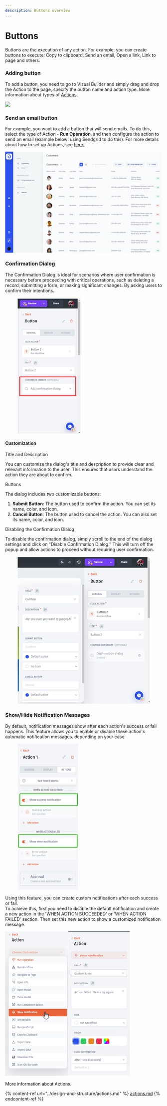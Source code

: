 ```yaml
---
description: Buttons overview
---
```


# Buttons

Buttons are the execution of any action. For example, you can create buttons to execute: Copy to clipboard, Send an email, Open a link, Link to page and others.

### Adding button

To add a button, you need to go to Visual Builder and simply drag and drop the Action to the page, specify the button name and action type. More information about types of [Actions](../design-and-structure/actions.md).

![](<../../.gitbook/assets/GIF (237).gif>)

### Send an email button

For example, you want to add a button that will send emails. To do this, select the type of Action - **Run Operation**, and then configure the action to send an email (example below: using Sendgrid to do this). For more details about how to set up Actions, see [here.](https://docs.jetadmin.io/user-guide/design-and-structure/actions)

![](<../../.gitbook/assets/GIF (236).gif>)

### Confirmation Dialog

The Confirmation Dialog is ideal for scenarios where user confirmation is necessary before proceeding with critical operations, such as deleting a record, submitting a form, or making significant changes. By asking users to confirm their intentions.

<figure><img src="../../.gitbook/assets/Screenshot 2024-06-08 011533.png" alt="" width="201"><figcaption></figcaption></figure>

#### Customization

Title and Description

You can customize the dialog's title and description to provide clear and relevant information to the user. This ensures that users understand the action they are about to confirm.

Buttons

The dialog includes two customizable buttons:

1. **Submit Button**: The button used to confirm the action. You can set its name, color, and icon.
2. **Cancel Button**: The button used to cancel the action. You can also set its name, color, and icon.

Disabling the Confirmation Dialog

To disable the confirmation dialog, simply scroll to the end of the dialog settings and click on "Disable Confirmation Dialog." This will turn off the popup and allow actions to proceed without requiring user confirmation.

<figure><img src="../../.gitbook/assets/image (2) (1) (1) (1) (1) (1) (1).png" alt=""><figcaption></figcaption></figure>

### Show/Hide Notification Messages

By default, notification messages show after each action's success or fail happens. This feature allows you to enable or disable these action's automatic notification messages. depending on your case.

<div align="left">

<figure><img src="../../.gitbook/assets/image (948).png" alt=""><figcaption></figcaption></figure>

</div>

Using this feature, you can create custom notifications after each success or fail. \
To achieve this, first you need to disable the default notification and create a new action in the 'WHEN ACTION SUCCEEDED' or 'WHEN ACTION FAILED' section. Then set this new action to show a customized notification message.

![](<../../.gitbook/assets/image (949).png>)&#x20;



More information about Actions.

{% content-ref url="../design-and-structure/actions.md" %}
[actions.md](../design-and-structure/actions.md)
{% endcontent-ref %}
